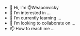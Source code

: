 - 👋 Hi, I’m @Weaponvicky
- 👀 I’m interested in ...
- 🌱 I’m currently learning ...
- 💞️ I’m looking to collaborate on ...
- 📫 How to reach me ...

<!---
Weaponvicky/Weaponvicky is a ✨ special ✨ repository because its `README.md` (this file) appears on your GitHub profile.
You can click the Preview link to take a look at your changes.
--->
